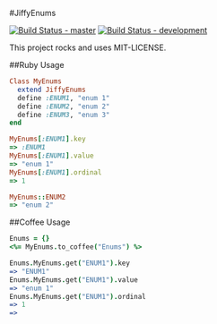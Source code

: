 #JiffyEnums

[![Build Status - master ](https://travis-ci.org/Identified/jiffy_enums.png?branch=master)](https://travis-ci.org/Identified/jiffy_enums)
[![Build Status - development ](https://travis-ci.org/Identified/jiffy_enums.png?branch=development)](https://travis-ci.org/Identified/jiffy_enums)

This project rocks and uses MIT-LICENSE.

##Ruby Usage
```ruby
Class MyEnums
  extend JiffyEnums
  define :ENUM1, "enum 1"
  define :ENUM2, "enum 2"
  define :ENUM3, "enum 3"
end

MyEnums[:ENUM1].key
=> :ENUM1
MyEnums[:ENUM1].value
=> "enum 1"
MyEnums[:ENUM1].ordinal
=> 1

MyEnums::ENUM2
=> "enum 2"
```

##Coffee Usage
```coffeescript
Enums = {}
<%= MyEnums.to_coffee("Enums") %>

Enums.MyEnums.get("ENUM1").key
=> "ENUM1"
Enums.MyEnums.get("ENUM1").value
=> "enum 1"
Enums.MyEnums.get("ENUM1").ordinal
=> 1
=>
```
